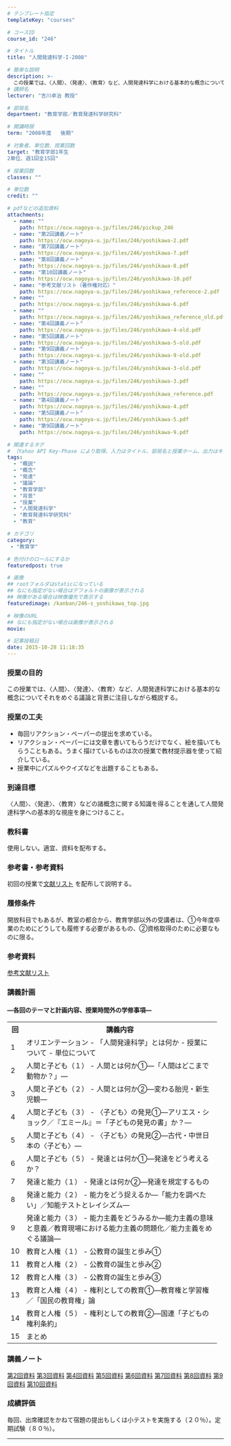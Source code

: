 ```yaml
---
# テンプレート指定
templateKey: "courses"

# コースID
course_id: "246"

# タイトル
title: "人間発達科学-I-2008"

# 簡単な説明
description: >-
  この授業では、〈人間〉、〈発達〉、〈教育〉など、人間発達科学における基本的な概念についてそれをめぐる議論と背景に注目しながら概説する。 ....
# 講師名
lecturer: "吉川卓治 教授"

# 部局名
department: "教育学部／教育発達科学研究科"

# 開講時限
term: "2008年度	後期"

# 対象者、単位数、授業回数
target: "教育学部1年生
2単位、週1回全15回"

# 授業回数
classes: ""

# 単位数
credit: ""

# pdfなどの追加資料
attachments:
  - name: "" 
    path: https://ocw.nagoya-u.jp/files/246/pickup_246
  - name: "第2回講義ノート" 
    path: https://ocw.nagoya-u.jp/files/246/yoshikawa-2.pdf
  - name: "第7回講義ノート" 
    path: https://ocw.nagoya-u.jp/files/246/yoshikawa-7.pdf
  - name: "第8回講義ノート" 
    path: https://ocw.nagoya-u.jp/files/246/yoshikawa-8.pdf
  - name: "第10回講義ノート" 
    path: https://ocw.nagoya-u.jp/files/246/yoshikawa-10.pdf
  - name: "参考文献リスト（著作権対応）" 
    path: https://ocw.nagoya-u.jp/files/246/yoshikawa_reference-2.pdf
  - name: "" 
    path: https://ocw.nagoya-u.jp/files/246/yoshikawa-6.pdf
  - name: "" 
    path: https://ocw.nagoya-u.jp/files/246/yoshikawa_reference_old.pdf
  - name: "第4回講義ノート" 
    path: https://ocw.nagoya-u.jp/files/246/yoshikawa-4-old.pdf
  - name: "第5回講義ノート" 
    path: https://ocw.nagoya-u.jp/files/246/yoshikawa-5-old.pdf
  - name: "第9回講義ノート" 
    path: https://ocw.nagoya-u.jp/files/246/yoshikawa-9-old.pdf
  - name: "第3回講義ノート" 
    path: https://ocw.nagoya-u.jp/files/246/yoshikawa-3-old.pdf
  - name: "" 
    path: https://ocw.nagoya-u.jp/files/246/yoshikawa-3.pdf
  - name: "" 
    path: https://ocw.nagoya-u.jp/files/246/yoshikawa_reference.pdf
  - name: "第4回講義ノート" 
    path: https://ocw.nagoya-u.jp/files/246/yoshikawa-4.pdf
  - name: "第5回講義ノート" 
    path: https://ocw.nagoya-u.jp/files/246/yoshikawa-5.pdf
  - name: "第9回講義ノート" 
    path: https://ocw.nagoya-u.jp/files/246/yoshikawa-9.pdf

# 関連するタグ
# （Yahoo API Key-Phase により取得。入力はタイトル、部局名と授業ホーム、出力はキーフレーズ（tags））
tags:
  - "概説"
  - "概念"
  - "発達"
  - "議論"
  - "教育学部"
  - "背景"
  - "授業"
  - "人間発達科学"
  - "教育発達科学研究科"
  - "教育"

# カテゴリ
category:
 - "教育学"

# 色付けのロールにするか
featuredpost: true

# 画像
## rootフォルダはstaticになっている
## なにも指定がない場合はデフォルトの画像が表示される
## 映像がある場合は映像優先で表示する
featuredimage: /kanban/246-s_yoshikawa_top.jpg

# 映像のURL
## なにも指定がない場合は画像が表示される
movie: 

# 記事投稿日
date: 2015-10-28 11:18:35
---
```


### 授業の目的

この授業では、〈人間〉、〈発達〉、〈教育〉など、人間発達科学における基本的な概念についてそれをめぐる議論と背景に注目しながら概説する。


### 授業の工夫

* 毎回リアクション・ペーパーの提出を求めている。
* リアクション・ペーパーには文章を書いてもらうだけでなく、絵を描いてもらうこともある。うまく描けているものは次の授業で教材提示器を使って紹介している。
* 授業中にパズルやクイズなどを出題することもある。





### 到達目標

〈人間〉、〈発達〉、〈教育〉などの諸概念に関する知識を得ることを通して人間発達科学への基本的な視座を身につけること。

### 教科書

使用しない。適宜、資料を配布する。

### 参考書・参考資料

初回の授業で[文献リスト](#relatedresources) を配布して説明する。

### 履修条件

開放科目でもあるが、教室の都合から、教育学部以外の受講者は、&#x2460;今年度卒業のためにどうしても履修する必要があるもの、&#x2461;資格取得のために必要なものに限る。

### 参考資料

[参考文献リスト](https://ocw.nagoya-u.jp/files/246/yoshikawa_reference.pdf) 


<h3>講義計画</h3>
<h4>
—各回のテーマと計画内容、授業時間外の学修事項—
</h4>

<table class="basic" width="455">
<tr>
<th width="20" class="center">回</th>
<th width="435" class="center">講義内容</th>
</tr>
<tr>
<td class="center">1</td>
<td>
オリエンテーション
- 「人間発達科学」とは何か
- 授業について
- 単位について

</td>
</tr>

<tr>
<td class="center">2</td>
<td>
人間と子ども（１）
- 人間とは何か&#x2460;—「人間はどこまで動物か？」—
</td>
</tr>

<tr>
<td class="center">3</td>
<td>
人間と子ども（２）
- 人間とは何か&#x2461;—変わる胎児・新生児観—
</td>
</tr>

<tr>
<td class="center">4</td>
<td>
人間と子ども（３）
- 〈子ども〉の発見&#x2460;—アリエス・ショック／『エミール』＝「子どもの発見の書」か？—
</td>
</tr>

<tr>
<td class="center">5</td>
<td>
人間と子ども（４）
- 〈子ども〉の発見&#x2461;—古代・中世日本の〈子ども〉—
</td>
</tr>

<tr>
<td class="center">6</td>
<td>
人間と子ども（５）
- 発達とは何か&#x2460;—発達をどう考えるか？
</td>
</tr>

<tr>
<td class="center">7</td>
<td>
発達と能力（１）
- 発達とは何か&#x2461;—発達を規定するもの
</td>
</tr>

<tr>
<td class="center">8</td>
<td>
発達と能力（２）
- 能力をどう捉えるか—「能力を調べたい」／知能テストとレイシズム—
</td>
</tr>

<tr>
<td class="center">9</td>
<td>
発達と能力（３）
- 能力主義をどうみるか—能力主義の意味と意義／教育現場における能力主義の問題化／能力主義をめぐる議論—
</td>
</tr>

<tr>
<td class="center">10</td>
<td>
教育と人権（１）
- 公教育の誕生と歩み&#x2460;
</td>
</tr>

<tr>
<td class="center">11</td>
<td>
教育と人権（２）
- 公教育の誕生と歩み&#x2461;
</td>
</tr>

<tr>
<td class="center">12</td>
<td>
教育と人権（３）
- 公教育の誕生と歩み&#x2462;
</td>
</tr>

<tr>
<td class="center">13</td>
<td>
教育と人権（４）
- 権利としての教育&#x2460;—教育権と学習権／「国民の教育権」論
</td>
</tr>

<tr>
<td class="center">14</td>
<td>
教育と人権（５）
- 権利としての教育&#x2461;—国連「子どもの権利条約」
</td></tr>

<tr>
<td class="center">15</td>
<td>まとめ</td>
</tr>
</table>


### 講義ノート

[第2回資料](https://ocw.nagoya-u.jp/files/246/yoshikawa-2.pdf) 
[第3回資料](https://ocw.nagoya-u.jp/files/246/yoshikawa-3.pdf) 
[第4回資料](https://ocw.nagoya-u.jp/files/246/yoshikawa-4.pdf) 
[第5回資料](https://ocw.nagoya-u.jp/files/246/yoshikawa-5.pdf) 
[第6回資料](https://ocw.nagoya-u.jp/files/246/yoshikawa-6.pdf) 
[第7回資料](https://ocw.nagoya-u.jp/files/246/yoshikawa-7.pdf) 
[第8回資料](https://ocw.nagoya-u.jp/files/246/yoshikawa-8.pdf) 
[第9回資料](https://ocw.nagoya-u.jp/files/246/yoshikawa-9.pdf) 
[第10回資料](https://ocw.nagoya-u.jp/files/246/yoshikawa-10.pdf) 





### 成績評価

毎回、出席確認をかねて宿題の提出もしくは小テストを実施する（２０％）。定期試験（８０％）。



-----